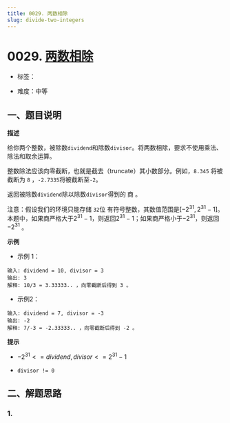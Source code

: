 ```yaml
---
title: 0029. 两数相除
slug: divide-two-integers
---
```


# 0029. [两数相除](https://leetcode.cn/problems/divide-two-integers/)

* 标签：

* 难度：中等

## 一、题目说明

**描述**

给你两个整数，被除数`dividend`和除数`divisor`。将两数相除，要求不使用乘法、除法和取余运算。

整数除法应该向零截断，也就是截去（truncate）其小数部分。例如，`8.345` 将被截断为 `8` ，`-2.7335`将被截断至`-2`。

返回被除数`dividend`除以除数`divisor`得到的 商 。

注意：假设我们的环境只能存储 `32`位 有符号整数，其数值范围是$[−2^{31},2^{31}−1]$。本题中，如果商严格大于$2^{31}−1$，则返回$2^{31}−1$；如果商严格小于$-2^{31}$，则返回$-2^{31}$ 。

**示例**

* 示例 1：

```text
输入: dividend = 10, divisor = 3
输出: 3
解释: 10/3 = 3.33333.. ，向零截断后得到 3 。
```

* 示例2：

```text
输入: dividend = 7, divisor = -3
输出: -2
解释: 7/-3 = -2.33333.. ，向零截断后得到 -2 。
```

**提示**

* $-2^{31} <= dividend, divisor <= 2^{31} - 1$

* `divisor != 0`

## 二、解题思路

### 1.
